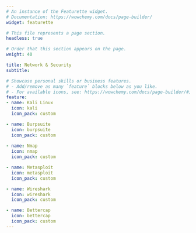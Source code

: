 ```yaml
---
# An instance of the Featurette widget.
# Documentation: https://wowchemy.com/docs/page-builder/
widget: featurette

# This file represents a page section.
headless: true

# Order that this section appears on the page.
weight: 40

title: Network & Security
subtitle:

# Showcase personal skills or business features.
# - Add/remove as many `feature` blocks below as you like.
# - For available icons, see: https://wowchemy.com/docs/page-builder/#icons
feature:
- name: Kali Linux
  icon: kali
  icon_pack: custom

- name: Burpsuite
  icon: burpsuite
  icon_pack: custom
  
- name: Nmap
  icon: nmap
  icon_pack: custom

- name: Metasploit
  icon: metasploit
  icon_pack: custom

- name: Wireshark
  icon: wireshark
  icon_pack: custom

- name: Bettercap
  icon: bettercap
  icon_pack: custom
---
```


